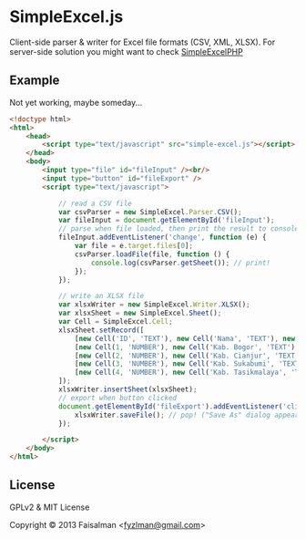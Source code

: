 # SimpleExcel.js

Client-side parser & writer for Excel file formats (CSV, XML, XLSX). For server-side solution you might want to check [SimpleExcelPHP](https://github.com/faisalman/simple-excel-php)

## Example

Not yet working, maybe someday...

```html
<!doctype html>
<html>
    <head>
        <script type="text/javascript" src="simple-excel.js"></script>
    </head>
    <body>
        <input type="file" id="fileInput" /><br/>
        <input type="button" id="fileExport" />
        <script type="text/javascript">

            // read a CSV file
            var csvParser = new SimpleExcel.Parser.CSV();
            var fileInput = document.getElementById('fileInput');
            // parse when file loaded, then print the result to console
            fileInput.addEventListener('change', function (e) {            
                var file = e.target.files[0];
                csvParser.loadFile(file, function () {
                    console.log(csvParser.getSheet()); // print!
                });
            });

            // write an XLSX file            
            var xlsxWriter = new SimpleExcel.Writer.XLSX();
            var xlsxSheet = new SimpleExcel.Sheet();
            var Cell = SimpleExcel.Cell;
            xlsxSheet.setRecord([
                [new Cell('ID', 'TEXT'), new Cell('Nama', 'TEXT'), new Cell('Kode Wilayah', 'TEXT')],
                [new Cell(1, 'NUMBER'), new Cell('Kab. Bogor', 'TEXT'), new Cell(1, 'NUMBER')],
                [new Cell(2, 'NUMBER'), new Cell('Kab. Cianjur', 'TEXT'), new Cell(1, 'NUMBER')],
                [new Cell(3, 'NUMBER'), new Cell('Kab. Sukabumi', 'TEXT'), new Cell(1, 'NUMBER')],
                [new Cell(4, 'NUMBER'), new Cell('Kab. Tasikmalaya', 'TEXT'), new Cell(2, 'NUMBER')]
            ]);
            xlsxWriter.insertSheet(xlsxSheet);
            // export when button clicked
            document.getElementById('fileExport').addEventListener('click', function () {            
                xlsxWriter.saveFile(); // pop! ("Save As" dialog appears)
            });

        </script>
    </body>
</html>
```

## License

GPLv2 & MIT License

Copyright © 2013 Faisalman <<fyzlman@gmail.com>>
